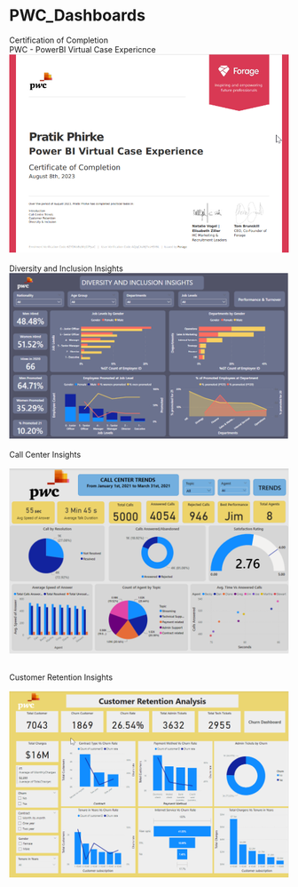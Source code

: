 # PWC_Dashboards
Certification of Completion<br>
PWC - PowerBI Virtual Case Expericnce 
![wget](https://github.com/pratikphirke07/PWC_Dashboards/blob/main/Certificate.png)
<br><br>
Diversity and Inclusion Insights
![wget](https://github.com/pratikphirke07/PWC_Dashboards/blob/main/Diversity%26Inclusion/Diversity.png)
<br><br>
Call Center Insights <br>
<br>
![wget](https://github.com/pratikphirke07/PWC_Dashboards/blob/main/CallCenter/Call_Center.png)
<br><br>

Customer Retention Insights 
<br><br>
![wget](https://github.com/pratikphirke07/PWC_Dashboards/blob/main/Customer_Retention/Customer_Retenstion.png)
